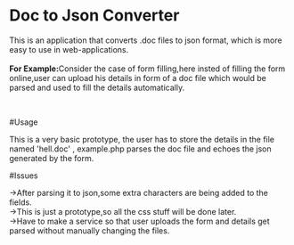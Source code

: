 # Doc to Json Converter

This is an application that converts .doc files to json format, which is more easy to use in web-applications.<br><br>
<b>For Example:</b>Consider the case of form filling,here insted of filling the form online,user can upload his details in form of a doc file which would be parsed and used to fill the details automatically.

<br>

#Usage

This is a very basic prototype, the user has to store the details in the file named 'hell.doc' , example.php parses the doc file and echoes the json generated by the form.

#Issues

->After parsing it to json,some extra characters are being added to the fields.<br>
->This is just a prototype,so all the css stuff will be done later.<br>
->Have to make a service so that user uploads the form and details get parsed without manually changing the files.<br>

